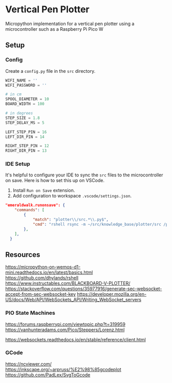 # Vertical Pen Plotter
Micropython implementation for a vertical pen plotter using a microcontroller such as a Raspberry Pi Pico W

## Setup

### Config
Create a `config.py` file in the `src` directory.

```py
WIFI_NAME = ''
WIFI_PASSWORD = ''

# in cm
SPOOL_DIAMETER = 10
BOARD_WIDTH = 100

# in degrees
STEP_SIZE = 1.8
STEP_DELAY_MS = 5

LEFT_STEP_PIN = 16
LEFT_DIR_PIN = 14 

RIGHT_STEP_PIN = 12
RIGHT_DIR_PIN = 13
```

### IDE Setup
It's helpful to configure your IDE to sync the `src` files to the microcontroller on save. Here is how to set this up on VSCode. 

1) Install `Run on Save` extension.
2) Add configuration to workspace `.vscode/settings.json`.

```json
"emeraldwalk.runonsave": {
    "commands": [
        {
            "match": "plotter\\/src.*\\.py$",
            "cmd": "rshell rsync -m ~/src/knowledge_base/plotter/src /pyboard"
        },
    ],
  }
``` 

## Resources
https://micropython-on-wemos-d1-mini.readthedocs.io/en/latest/basics.html
https://github.com/dhylands/rshell
https://www.instructables.com/BLACKBOARD-V-PLOTTER/
https://stackoverflow.com/questions/35977916/generate-sec-websocket-accept-from-sec-websocket-key
https://developer.mozilla.org/en-US/docs/Web/API/WebSockets_API/Writing_WebSocket_servers

### PIO State Machines
https://forums.raspberrypi.com/viewtopic.php?t=319959
https://vanhunteradams.com/Pico/Steppers/Lorenz.html

https://websockets.readthedocs.io/en/stable/reference/client.html

### GCode
https://ncviewer.com/
https://inkscape.org/~arpruss/%E2%98%85gcodeplot
https://github.com/PadLex/SvgToGcode